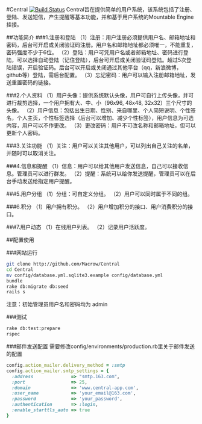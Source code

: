 #Central [![Build Status](https://travis-ci.org/Macrow/Central.png)](https://travis-ci.org/Macrow/Central)
Central旨在提供简单的用户系统，该系统包括了注册、登陆、发送短信，产生提醒等基本功能，并和基于用户系统的Mountable Engine挂接。

##功能简介
###1.注册和登陆
（1）注册：用户注册必须提供用户名、邮箱地址和密码，后台可开启或关闭验证码注册。用户名和邮箱地址都必须唯一，不能重复，密码强度不少于6位。
（2）登陆：用户可凭用户名或者邮箱地址、密码进行登陆，可以选择自动登陆（记住登陆），后台可开启或关闭验证码登陆。超过5次登陆错误，开启验证码。后台可以开启或关闭通过其他平台（qq，新浪微博，github等）登陆，需后台配置。
（3）忘记密码：用户可以输入注册邮箱地址，发送重置密码的链接。

###2.个人资料
（1）用户头像：提供系统默认头像，用户可自行上传头像，并可进行裁剪选择，一个用户拥有大、中、小（96x96, 48x48, 32x32）三个尺寸的头像。
（2）用户信息：包括出生日期、性别、来自哪里、个人简短说明、个性签名，个人主页，个性标签选择（后台可以增加、减少个性标签），用户信息为可选内容，用户可以不作更改。
（3）更改密码：用户不可改名称和邮箱地址，但可以更新个人密码。

###3.关注功能
（1）关注：用户可以关注其他用户，可以列出自己关注的名单，并随时可以取消关注。

###4.信息和提醒
（1）信息：用户可以给其他用户发送信息，自己可以接收信息。管理员可以进行群发。
（2）提醒：系统可以给你发送提醒，管理员可以在后台手动发送给指定用户提醒。

###5.用户分组
（1）分组：可自定义分组。
（2）用户可以同时属于不同的组。

###6.积分
（1）用户拥有积分。
（2）用户增加积分的接口、用户消费积分的接口。

###7.用户动态
（1）在线用户列表。
（2）记录用户活跃度。

##配置使用

###网站运行
```bash
git clone http://github.com/Macrow/Central
cd Central
mv config/database.yml.sqlite3.example config/database.yml
bundle
rake db:migrate db:seed
rails s
```

注意：初始管理员用户名和密码均为 admin

###测试
```bash
rake db:test:prepare
rspec
```

###邮件发送配置
需要修改config/environments/production.rb里关于邮件发送的配置
```ruby
config.action_mailer.delivery_method = :smtp
config.action_mailer.smtp_settings = {
  :address              => "smtp.163.com",
  :port                 => 25,
  :domain               => 'www.central-app.com',
  :user_name            => 'your_email@163.com',
  :password             => 'your_password',
  :authentication       => :login,
  :enable_starttls_auto => true
}
```